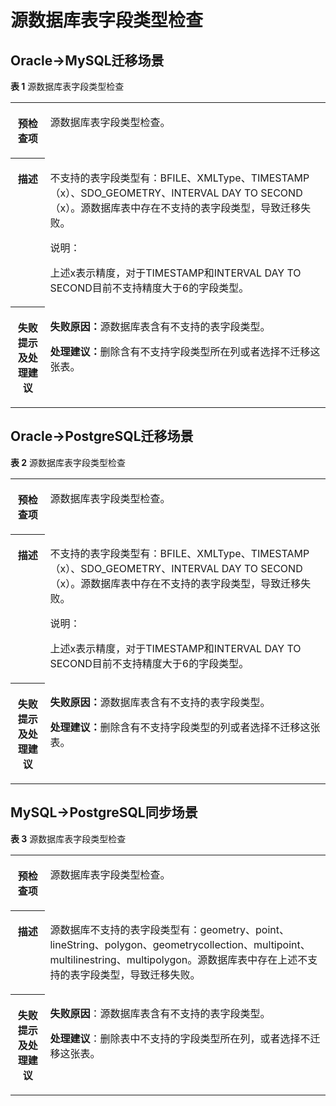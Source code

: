 # 源数据库表字段类型检查<a name="drs_11_0074"></a>

## Oracle-\>MySQL迁移场景<a name="section19771339133910"></a>

**表 1**  源数据库表字段类型检查

<a name="table139777399395"></a>
<table><tbody><tr id="row8978143973918"><th class="firstcol" valign="top" width="11%" id="mcps1.2.3.1.1"><p id="p209781739113913"><a name="p209781739113913"></a><a name="p209781739113913"></a><strong id="b1797818392393"><a name="b1797818392393"></a><a name="b1797818392393"></a>预检查项</strong></p>
</th>
<td class="cellrowborder" valign="top" width="89%" headers="mcps1.2.3.1.1 "><p id="p149781339113910"><a name="p149781339113910"></a><a name="p149781339113910"></a>源数据库表字段类型检查。</p>
</td>
</tr>
<tr id="row19978153912396"><th class="firstcol" valign="top" width="11%" id="mcps1.2.3.2.1"><p id="p159781539123919"><a name="p159781539123919"></a><a name="p159781539123919"></a><strong id="b13978939143912"><a name="b13978939143912"></a><a name="b13978939143912"></a>描述</strong></p>
</th>
<td class="cellrowborder" valign="top" width="89%" headers="mcps1.2.3.2.1 "><p id="p10978153913398"><a name="p10978153913398"></a><a name="p10978153913398"></a>不支持的表字段类型有：BFILE、XMLType、TIMESTAMP（x）、SDO_GEOMETRY、INTERVAL DAY TO SECOND（x）。源数据库表中存在不支持的表字段类型，导致迁移失败。</p>
<div class="note" id="note2978939123914"><a name="note2978939123914"></a><a name="note2978939123914"></a><span class="notetitle"> 说明： </span><div class="notebody"><p id="p597813395396"><a name="p597813395396"></a><a name="p597813395396"></a>上述x表示精度，对于TIMESTAMP和INTERVAL DAY TO SECOND目前不支持精度大于6的字段类型。</p>
</div></div>
</td>
</tr>
<tr id="row18978739203915"><th class="firstcol" valign="top" width="11%" id="mcps1.2.3.3.1"><p id="p1497810397395"><a name="p1497810397395"></a><a name="p1497810397395"></a><strong id="b397843918396"><a name="b397843918396"></a><a name="b397843918396"></a>失败提示及<strong id="b19785398391"><a name="b19785398391"></a><a name="b19785398391"></a>处理建议</strong></strong></p>
</th>
<td class="cellrowborder" valign="top" width="89%" headers="mcps1.2.3.3.1 "><p id="p1797943914398"><a name="p1797943914398"></a><a name="p1797943914398"></a><strong id="b189799394399"><a name="b189799394399"></a><a name="b189799394399"></a>失败原因：</strong>源数据库表含有不支持的表字段类型。</p>
<p id="p29791639103912"><a name="p29791639103912"></a><a name="p29791639103912"></a><strong id="b13979173914394"><a name="b13979173914394"></a><a name="b13979173914394"></a>处理建议：</strong>删除含有不支持字段类型所在列或者选择不迁移这张表。</p>
</td>
</tr>
</tbody>
</table>

## Oracle-\>PostgreSQL迁移场景<a name="section208035541094"></a>

**表 2**  源数据库表字段类型检查

<a name="table2080414541698"></a>
<table><tbody><tr id="row16804115415911"><th class="firstcol" valign="top" width="11%" id="mcps1.2.3.1.1"><p id="p2080420544910"><a name="p2080420544910"></a><a name="p2080420544910"></a><strong id="b880435411919"><a name="b880435411919"></a><a name="b880435411919"></a>预检查项</strong></p>
</th>
<td class="cellrowborder" valign="top" width="89%" headers="mcps1.2.3.1.1 "><p id="p780415541992"><a name="p780415541992"></a><a name="p780415541992"></a>源数据库表字段类型检查。</p>
</td>
</tr>
<tr id="row480419541295"><th class="firstcol" valign="top" width="11%" id="mcps1.2.3.2.1"><p id="p680413549917"><a name="p680413549917"></a><a name="p680413549917"></a><strong id="b980435414917"><a name="b980435414917"></a><a name="b980435414917"></a>描述</strong></p>
</th>
<td class="cellrowborder" valign="top" width="89%" headers="mcps1.2.3.2.1 "><p id="p138041754194"><a name="p138041754194"></a><a name="p138041754194"></a>不支持的表字段类型有：BFILE、XMLType、TIMESTAMP（x）、SDO_GEOMETRY、INTERVAL DAY TO SECOND（x）。源数据库表中存在不支持的表字段类型，导致迁移失败。</p>
<div class="note" id="note20468043153313"><a name="note20468043153313"></a><a name="note20468043153313"></a><span class="notetitle"> 说明： </span><div class="notebody"><p id="p19468143143319"><a name="p19468143143319"></a><a name="p19468143143319"></a>上述x表示精度，对于TIMESTAMP和INTERVAL DAY TO SECOND目前不支持精度大于6的字段类型。</p>
</div></div>
</td>
</tr>
<tr id="row1180435418911"><th class="firstcol" valign="top" width="11%" id="mcps1.2.3.3.1"><p id="p18048543916"><a name="p18048543916"></a><a name="p18048543916"></a><strong id="b17804454395"><a name="b17804454395"></a><a name="b17804454395"></a>失败提示及<strong id="b12804105410916"><a name="b12804105410916"></a><a name="b12804105410916"></a>处理建议</strong></strong></p>
</th>
<td class="cellrowborder" valign="top" width="89%" headers="mcps1.2.3.3.1 "><p id="p032722761015"><a name="p032722761015"></a><a name="p032722761015"></a><strong id="b103671742141016"><a name="b103671742141016"></a><a name="b103671742141016"></a>失败原因：</strong>源数据库表含有不支持的表字段类型。</p>
<p id="p7327142761010"><a name="p7327142761010"></a><a name="p7327142761010"></a><strong id="b1968418253112"><a name="b1968418253112"></a><a name="b1968418253112"></a>处理建议：</strong>删除含有不支持字段类型的列或者选择不迁移这张表。</p>
</td>
</tr>
</tbody>
</table>

## MySQL-\>PostgreSQL同步场景<a name="section112761325755"></a>

**表 3**  源数据库表字段类型检查

<a name="table1286312219628"></a>
<table><tbody><tr id="row1333815319628"><th class="firstcol" valign="top" width="11%" id="mcps1.2.3.1.1"><p id="p16418526191940"><a name="p16418526191940"></a><a name="p16418526191940"></a><strong id="b13549013191940"><a name="b13549013191940"></a><a name="b13549013191940"></a>预检查项</strong></p>
</th>
<td class="cellrowborder" valign="top" width="89%" headers="mcps1.2.3.1.1 "><p id="p59157410191053"><a name="p59157410191053"></a><a name="p59157410191053"></a>源数据库表字段类型检查。</p>
</td>
</tr>
<tr id="row59198819628"><th class="firstcol" valign="top" width="11%" id="mcps1.2.3.2.1"><p id="p12227812191940"><a name="p12227812191940"></a><a name="p12227812191940"></a><strong id="b42941445191940"><a name="b42941445191940"></a><a name="b42941445191940"></a>描述</strong></p>
</th>
<td class="cellrowborder" valign="top" width="89%" headers="mcps1.2.3.2.1 "><p id="p2174934014558"><a name="p2174934014558"></a><a name="p2174934014558"></a>源数据库不支持的表字段类型有：geometry、point、lineString、polygon、geometrycollection、multipoint、multilinestring、multipolygon。源数据库表中存在上述不支持的表字段类型，导致迁移失败。</p>
</td>
</tr>
<tr id="row5971331319628"><th class="firstcol" valign="top" width="11%" id="mcps1.2.3.3.1"><p id="p31582987191940"><a name="p31582987191940"></a><a name="p31582987191940"></a><strong id="b15811431191940"><a name="b15811431191940"></a><a name="b15811431191940"></a>失败提示及<strong id="b117671048113514"><a name="b117671048113514"></a><a name="b117671048113514"></a>处理建议</strong></strong></p>
</th>
<td class="cellrowborder" valign="top" width="89%" headers="mcps1.2.3.3.1 "><p id="p94075262407"><a name="p94075262407"></a><a name="p94075262407"></a><strong id="b16301152075914"><a name="b16301152075914"></a><a name="b16301152075914"></a>失败原因</strong>：源数据库表含有不支持的表字段类型。</p>
<p id="p97203281380"><a name="p97203281380"></a><a name="p97203281380"></a><strong id="b17206281884"><a name="b17206281884"></a><a name="b17206281884"></a>处理建议</strong>：删除表中不支持的字段类型所在列，或者选择不迁移这张表。</p>
</td>
</tr>
</tbody>
</table>

